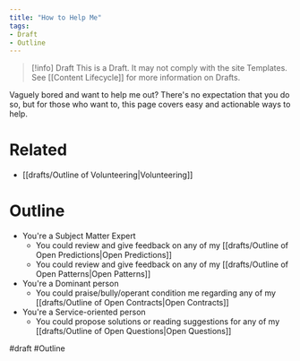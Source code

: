 ```yaml
---
title: "How to Help Me"
tags:
- Draft
- Outline
---
```

> [!info] Draft 
>This is a Draft. It may not comply with the site Templates. See [[Content Lifecycle]] for more information on Drafts.

Vaguely bored and want to help me out?  There's no expectation that you do so, but for those who want to, this page covers easy and actionable ways to help.

# Related
- [[drafts/Outline of Volunteering|Volunteering]]

# Outline
- You're a Subject Matter Expert
	- You could review and give feedback on any of my [[drafts/Outline of Open Predictions|Open Predictions]]
	- You could review and give feedback on any of my [[drafts/Outline of Open Patterns|Open Patterns]]
- You're a Dominant person
	- You could praise/bully/operant condition me regarding any of my [[drafts/Outline of Open Contracts|Open Contracts]]
- You're a Service-oriented person
	- You could propose solutions or reading suggestions for any of my [[drafts/Outline of Open Questions|Open Questions]]



#draft #Outline 